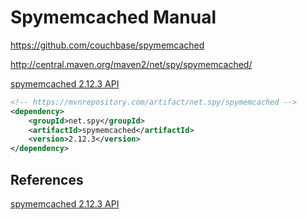 # Spymemcached Manual

<https://github.com/couchbase/spymemcached>

<http://central.maven.org/maven2/net/spy/spymemcached/>

[spymemcached 2.12.3 API](https://mrhuangyuhui.gitee.io/apis/spymemcached-2.12.3-javadoc/index.html)

```xml
<!-- https://mvnrepository.com/artifact/net.spy/spymemcached -->
<dependency>
    <groupId>net.spy</groupId>
    <artifactId>spymemcached</artifactId>
    <version>2.12.3</version>
</dependency>
```

## References

[spymemcached 2.12.3 API](https://mrhuangyuhui.gitee.io/apis/spymemcached-2.12.3-javadoc/index.html)